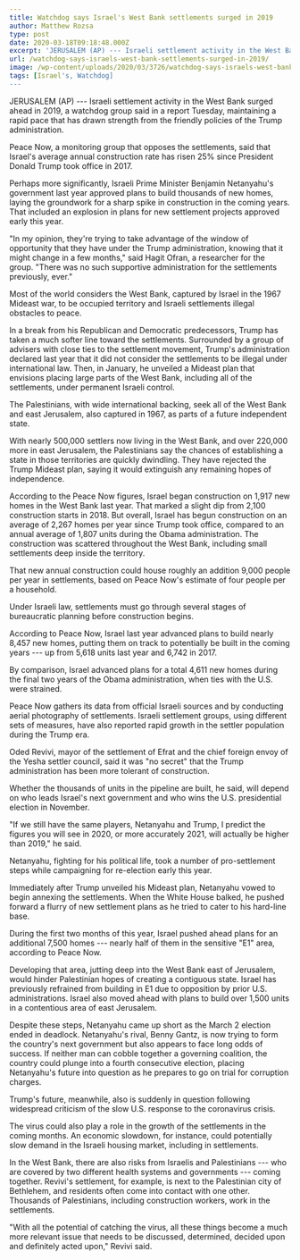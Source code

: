 ```yaml
---
title: Watchdog says Israel's West Bank settlements surged in 2019
author: Matthew Rozsa
type: post
date: 2020-03-18T09:18:48.000Z
excerpt: 'JERUSALEM (AP) --- Israeli settlement activity in the West Bank surged ahead in 2019, a watchdog group said in a report Tuesday, maintaining a rapid pace that has drawn strength from the friendly policies of the Trump administration.Peace Now, a monitoring group that opposes the settlements, said that Israel''s average annual construction rate has risen&hellip;'
url: /watchdog-says-israels-west-bank-settlements-surged-in-2019/
image: /wp-content/uploads/2020/03/3726/watchdog-says-israels-west-bank-settlements-surged-in-2019.jpeg
tags: [Israel's, Watchdog]
---
```


JERUSALEM (AP) --- Israeli settlement activity in the West Bank surged ahead in 2019, a watchdog group said in a report Tuesday, maintaining a rapid pace that has drawn strength from the friendly policies of the Trump administration.

Peace Now, a monitoring group that opposes the settlements, said that Israel's average annual construction rate has risen 25% since President Donald Trump took office in 2017.

Perhaps more significantly, Israeli Prime Minister Benjamin Netanyahu's government last year approved plans to build thousands of new homes, laying the groundwork for a sharp spike in construction in the coming years. That included an explosion in plans for new settlement projects approved early this year.

"In my opinion, they're trying to take advantage of the window of opportunity that they have under the Trump administration, knowing that it might change in a few months," said Hagit Ofran, a researcher for the group. "There was no such supportive administration for the settlements previously, ever."

Most of the world considers the West Bank, captured by Israel in the 1967 Mideast war, to be occupied territory and Israeli settlements illegal obstacles to peace.

In a break from his Republican and Democratic predecessors, Trump has taken a much softer line toward the settlements. Surrounded by a group of advisers with close ties to the settlement movement, Trump's administration declared last year that it did not consider the settlements to be illegal under international law. Then, in January, he unveiled a Mideast plan that envisions placing large parts of the West Bank, including all of the settlements, under permanent Israeli control.

The Palestinians, with wide international backing, seek all of the West Bank and east Jerusalem, also captured in 1967, as parts of a future independent state.

With nearly 500,000 settlers now living in the West Bank, and over 220,000 more in east Jerusalem, the Palestinians say the chances of establishing a state in those territories are quickly dwindling. They have rejected the Trump Mideast plan, saying it would extinguish any remaining hopes of independence.

According to the Peace Now figures, Israel began construction on 1,917 new homes in the West Bank last year. That marked a slight dip from 2,100 construction starts in 2018. But overall, Israel has begun construction on an average of 2,267 homes per year since Trump took office, compared to an annual average of 1,807 units during the Obama administration. The construction was scattered throughout the West Bank, including small settlements deep inside the territory.

That new annual construction could house roughly an addition 9,000 people per year in settlements, based on Peace Now's estimate of four people per a household.

Under Israeli law, settlements must go through several stages of bureaucratic planning before construction begins.

According to Peace Now, Israel last year advanced plans to build nearly 8,457 new homes, putting them on track to potentially be built in the coming years --- up from 5,618 units last year and 6,742 in 2017.

By comparison, Israel advanced plans for a total 4,611 new homes during the final two years of the Obama administration, when ties with the U.S. were strained.

Peace Now gathers its data from official Israeli sources and by conducting aerial photography of settlements. Israeli settlement groups, using different sets of measures, have also reported rapid growth  in the settler population during the Trump era.

Oded Revivi, mayor of the settlement of Efrat and the chief foreign envoy of the Yesha settler council, said it was "no secret" that the Trump administration has been more tolerant of construction.

Whether the thousands of units in the pipeline are built, he said, will depend on who leads Israel's next government and who wins the U.S. presidential election in November.

"If we still have the same players, Netanyahu and Trump, I predict the figures you will see in 2020, or more accurately 2021, will actually be higher than 2019," he said.

Netanyahu, fighting for his political life, took a number of pro-settlement steps while campaigning for re-election early this year.

Immediately after Trump unveiled his Mideast plan, Netanyahu vowed to begin annexing the settlements. When the White House balked, he pushed forward a flurry of new settlement plans as he tried to cater to his hard-line base.

During the first two months of this year, Israel pushed ahead plans for an additional 7,500 homes --- nearly half of them in the sensitive "E1" area, according to Peace Now.

Developing that area, jutting deep into the West Bank east of Jerusalem, would hinder Palestinian hopes of creating a contiguous state. Israel has previously refrained from building in E1 due to opposition by prior U.S. administrations. Israel also moved ahead with plans to build over 1,500 units in a contentious area of east Jerusalem.

Despite these steps, Netanyahu came up short as the March 2 election ended in deadlock. Netanyahu's rival, Benny Gantz, is now trying to form the country's next government but also appears to face long odds of success. If neither man can cobble together a governing coalition, the country could plunge into a fourth consecutive election, placing Netanyahu's future into question as he prepares to go on trial for corruption charges.

Trump's future, meanwhile, also is suddenly in question following widespread criticism of the slow U.S. response to the coronavirus crisis.

The virus could also play a role in the growth of the settlements in the coming months. An economic slowdown, for instance, could potentially slow demand in the Israeli housing market, including in settlements.

In the West Bank, there are also risks from Israelis and Palestinians --- who are covered by two different health systems and governments --- coming together. Revivi's settlement, for example, is next to the Palestinian city of Bethlehem, and residents often come into contact with one other. Thousands of Palestinians, including construction workers, work in the settlements.

"With all the potential of catching the virus, all these things become a much more relevant issue that needs to be discussed, determined, decided upon and definitely acted upon," Revivi said.
